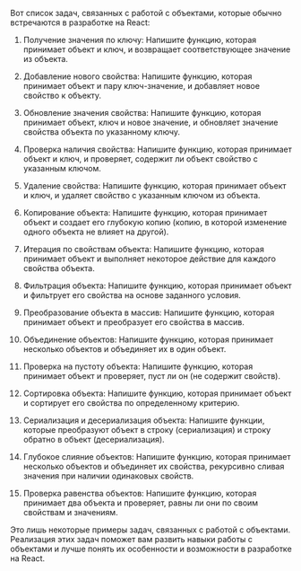 Вот список задач, связанных с работой с объектами, которые обычно встречаются в разработке на React:

1. Получение значения по ключу: Напишите функцию, которая принимает объект и ключ, и возвращает соответствующее значение из объекта.

2. Добавление нового свойства: Напишите функцию, которая принимает объект и пару ключ-значение, и добавляет новое свойство к объекту.

3. Обновление значения свойства: Напишите функцию, которая принимает объект, ключ и новое значение, и обновляет значение свойства объекта по указанному ключу.

4. Проверка наличия свойства: Напишите функцию, которая принимает объект и ключ, и проверяет, содержит ли объект свойство с указанным ключом.

5. Удаление свойства: Напишите функцию, которая принимает объект и ключ, и удаляет свойство с указанным ключом из объекта.

6. Копирование объекта: Напишите функцию, которая принимает объект и создает его глубокую копию (копию, в которой изменение одного объекта не влияет на другой).

7. Итерация по свойствам объекта: Напишите функцию, которая принимает объект и выполняет некоторое действие для каждого свойства объекта.

8. Фильтрация объекта: Напишите функцию, которая принимает объект и фильтрует его свойства на основе заданного условия.

9. Преобразование объекта в массив: Напишите функцию, которая принимает объект и преобразует его свойства в массив.

10. Объединение объектов: Напишите функцию, которая принимает несколько объектов и объединяет их в один объект.

11. Проверка на пустоту объекта: Напишите функцию, которая принимает объект и проверяет, пуст ли он (не содержит свойств).

12. Сортировка объекта: Напишите функцию, которая принимает объект и сортирует его свойства по определенному критерию.

13. Сериализация и десериализация объекта: Напишите функции, которые преобразуют объект в строку (сериализация) и строку обратно в объект (десериализация).

14. Глубокое слияние объектов: Напишите функцию, которая принимает несколько объектов и объединяет их свойства, рекурсивно сливая значения при наличии одинаковых свойств.

15. Проверка равенства объектов: Напишите функцию, которая принимает два объекта и проверяет, равны ли они по своим свойствам и значениям.

Это лишь некоторые примеры задач, связанных с работой с объектами. Реализация этих задач поможет вам развить навыки работы с объектами и лучше понять их особенности и возможности в разработке на React.